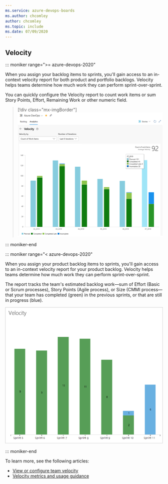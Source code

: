 ```yaml
---
ms.service: azure-devops-boards
ms.author: chcomley
author: chcomley
ms.topic: include
ms.date: 07/09/2020
---
```



## Velocity 

::: moniker range=">= azure-devops-2020"

When you assign your backlog items to sprints, you'll gain access to an in-context velocity report for both product and portfolio backlogs. Velocity helps teams determine how much work they can perform sprint-over-sprint. 

You can quickly configure the Velocity report to count work items or sum Story Points, Effort, Remaining Work or other numeric field. 

> [!div class="mx-imgBorder"]  
> ![Open Velocity Analytics](../../report/dashboards/media/velocity/analytics-velocity-azure-devops.png)

::: moniker-end 

::: moniker range="< azure-devops-2020"

When you assign your product backlog items to sprints, you'll gain access to an in-context velocity report for your product backlog. Velocity helps teams determine how much work they can perform sprint-over-sprint.  

The report tracks the team's estimated backlog work&mdash;sum of Effort (Basic or Scrum processes), Story Points (Agile process), or Size (CMMI process&mdash;that your team has completed (green) in the previous sprints, or that are still in progress (blue). 

![Web portal, Velocity chart showing seven sprints of in progress and completed work](../../report/dashboards/media/team-velocity-chart-web-7-iterations.png)  

::: moniker-end 

To learn more, see the following articles: 
- [View or configure team velocity](../../report/dashboards/team-velocity.md)  
- [Velocity metrics and usage guidance](../../report/dashboards/velocity-guidance.md)